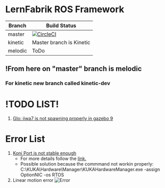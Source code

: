 # LernFabrik ROS Framework 

|Branch        | Build Status      |
|--------------|-------------------|
|master        |[![CircleCI](https://circleci.com/bb/iwt_lernfabrik/lernfabrik_ros_framework/tree/master.svg?style=svg)](https://circleci.com/bb/iwt_lernfabrik/lernfabrik_ros_framework/tree/master)|
|kinetic       | Master branch is Kinetic|
|melodic       | ToDo              |

## !From here on "master" branch is melodic
### For kinetic new branch called kinetic-dev
# !TODO LIST! 
1. [GIo: iiwa7 is not spawning properly in gazebo 9](https://app.gitkraken.com/glo/board/XKy6W4x6OgARyonM/card/XbLLQTz-owAP0sJB)

# Error List
1. [Koni Port is not stable enough](https://app.gitkraken.com/glo/board/XKy6W4x6OgARyonM/card/XbLLQTz-owAP0sJB)
    * For more details follow the [link.](https://github.com/IFL-CAMP/iiwa_stack/issues/7)
    * Possible solution because the commmand not workin properly: C:\KUKA\Hardware\Manager\KUKAHardwareManager.exe -assign OptionNIC -os RTOS 
2. Linear motion error
    ![Error](https://bitbucket.org/iwt_lernfabrik/lernfabrik_ros_framework/src/master/Doc/Linear_motion_error.png)